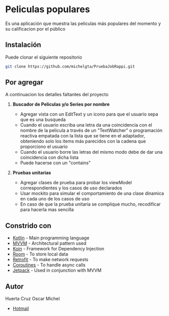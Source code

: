 # Peliculas populares

Es una aplicación que muestra las peliculas más populares del momento y su calificacion por el público 

## Instalación

Puede clonar el siguiente repositorio

```bash
git clone https://github.com/michelgta/PruebaJobRappi.git
```


## Por agregar

A continuacion los detalles faltantes del proyecto

1. **Buscador de Películas y/o Series por nombre**
   - Agregar vista con un EditText y un icono para que el usuario sepa que es una busqueda
   - Cuando el usuario escriba una letra da una coincidencia con el nombre de la pelicula a través de un "TextWatcher" o programación reactiva
   empatada con la lista que se tiene en el adaptador, obteniendo solo los items más parecidos con la cadena que proporciono el usuario
   - Cuando el usuario borre las letras del mismo modo debe de dar una coincidencia con dicha lista
   - Puede hacerse con un "contains"


2. **Pruebas unitarias**
   - Agregar clases de prueba para probar los viewModel correspondientes y los casos de uso declarados
   - Usar mockito para simular el comportamiento de una clase dinamica en cada uno de los casos de uso
   - En caso de que la prueba unitaria se complique mucho, recodificar para hacerla mas sencilla



## Constrido con

* [Kotlin](#) - Main programming language
* [MVVM](#) - Architectural pattern used
* [Koin](#) - Framework for Dependency Injection
* [Room](#) - To store local data
* [Retrofit](#) - To make network requests
* [Coroutines](#) - To handle async calls
* [Jetpack](#) - Used in conjunction with MVVM

## Autor

Huerta Cruz Oscar Michel
* [Hotmail](michelgta@hotmail.com)




